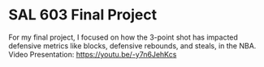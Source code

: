 # SAL 603 Final Project
For my final project, I focused on how the 3-point shot has impacted defensive metrics like blocks, defensive rebounds, and steals, in the NBA.
Video Presentation: https://youtu.be/-y7n6JehKcs
